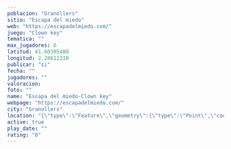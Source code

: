 ```yaml
---
poblacion: "Granollers"
sitio: "Escapa del miedo"
web: "https://escapadelmiedo.com/"
juego: "Clown key"
tematica: ""
max_jugadores: 6
latitud: 41.60305480
longitud: 2.28611310
publicar: "si"
fecha: ""
jugadores: ""
valoracion: 
foto: ""
name: "Escapa del miedo-Clown key"
webpage: "https://escapadelmiedo.com/"
city: "Granollers"
location: "{\"type\":\"Feature\",\"geometry\":{\"type\":\"Point\",\"coordinates\":[2.2861131,41.6030548]}}"
active: true
play_date: ""
rating: "0"
---
```

